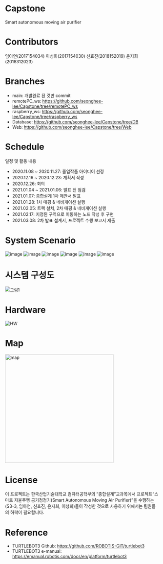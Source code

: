 # Capstone
Smart autonomous moving air purifier

# Contributors
임아연(2017154034)
이성희(2017154030)
신효진(2018152019)
윤지희(2018312023)

# Branches
- main: 개발완료 된 것만 commit
- remotePC_ws: https://github.com/seonghee-lee/Capstone/tree/remotePC_ws
- raspberry_ws: https://github.com/seonghee-lee/Capstone/tree/raspberry_ws
- Database: https://github.com/seonghee-lee/Capstone/tree/DB
- Web: https://github.com/seonghee-lee/Capstone/tree/Web

# Schedule
일정 및 활동 내용
- 2020.11.08 ~ 2020.11.27: 졸업작품 아이디어 선정
- 2020.12.16 ~ 2020.12.23: 계획서 작성
- 2020.12.26: 회의
- 2021.01.04 ~ 2021.01.06: 발표 전 점검
- 2021.01.07: 종합설계 1차 제안서 발표
- 2021.01.28: 1차 매핑 & 네비게이션 실행
- 2021.02.05: 트랙 설치, 2차 매핑 & 네비게이션 실행
- 2021.02.17: 지정된 구역으로 이동하는 노드 작성 후 구현
- 2021.03.08: 2차 발표 설계서, 프로젝트 수행 보고서 제출


# System Scenario
![image](https://user-images.githubusercontent.com/74324866/123063076-0dd92300-d448-11eb-83b4-033a072a2d5e.png)
![image](https://user-images.githubusercontent.com/74324866/123063101-16315e00-d448-11eb-9e9e-4b1ae749cbea.png)
![image](https://user-images.githubusercontent.com/74324866/123063397-542e8200-d448-11eb-8eab-8ec03b3ee6a2.png)
![image](https://user-images.githubusercontent.com/74324866/123063212-29442e00-d448-11eb-8b4a-687ef40e908c.png)
![image](https://user-images.githubusercontent.com/74324866/123063230-2e08e200-d448-11eb-9c84-ebcf082c6393.png)
![image](https://user-images.githubusercontent.com/74324866/123063275-37924a00-d448-11eb-8306-0fa3b2ef4b40.png)

# 시스템 구성도
![그림1](https://user-images.githubusercontent.com/74324866/123063887-c1421780-d448-11eb-9c23-baa9f1f4f439.png)

# Hardware
![HW](https://user-images.githubusercontent.com/74324866/112432150-cfb65f80-8d83-11eb-83c8-93d56ab1d572.png)

# Map
<img width="355" alt="map" src="https://user-images.githubusercontent.com/74324866/123063970-d454e780-d448-11eb-9a47-53b7989a6270.png">

# License
이 프로젝트는 한국산업기술대학교 컴퓨터공학부의 “종합설계”교과목에서 프로젝트“스마트 자율주행 공기청정기(Smart Autonomous Moving Air Purifier)”을 수행하는 (S3-3, 임아연, 신효진, 윤지희, 이성희)들이 작성한 것으로 사용하기 위해서는 팀원들의 허락이 필요합니다.

# Reference

- TURTLEBOT3 Github: https://github.com/ROBOTIS-GIT/turtlebot3
- TURTLEBOT3 e-manual: https://emanual.robotis.com/docs/en/platform/turtlebot3
